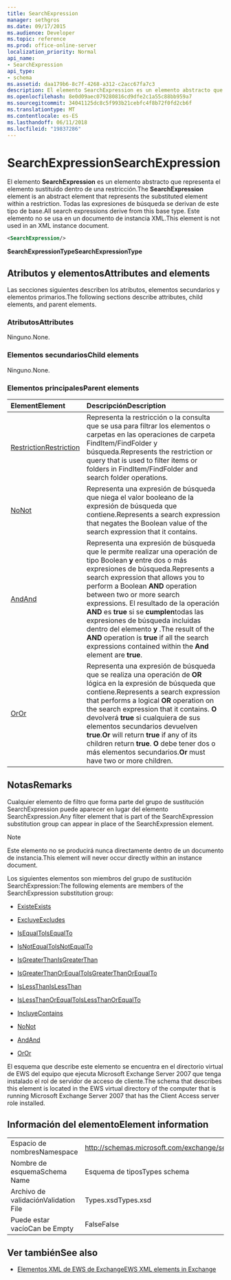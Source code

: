 ```yaml
---
title: SearchExpression
manager: sethgros
ms.date: 09/17/2015
ms.audience: Developer
ms.topic: reference
ms.prod: office-online-server
localization_priority: Normal
api_name:
- SearchExpression
api_type:
- schema
ms.assetid: daa179b6-8c7f-4268-a312-c2acc67fa7c3
description: El elemento SearchExpression es un elemento abstracto que representa el elemento sustituido dentro de una restricción. Todas las expresiones de búsqueda se derivan de este tipo de base. Este elemento no se usa en un documento de instancia XML.
ms.openlocfilehash: 8e0d09aec079280816cd9dfe2c1a55c88bb959a7
ms.sourcegitcommit: 34041125dc8c5f993b21cebfc4f8b72f0fd2cb6f
ms.translationtype: MT
ms.contentlocale: es-ES
ms.lasthandoff: 06/11/2018
ms.locfileid: "19837286"
---
```

# <a name="searchexpression"></a><span data-ttu-id="c7484-105">SearchExpression</span><span class="sxs-lookup"><span data-stu-id="c7484-105">SearchExpression</span></span>

<span data-ttu-id="c7484-106">El elemento **SearchExpression** es un elemento abstracto que representa el elemento sustituido dentro de una restricción.</span><span class="sxs-lookup"><span data-stu-id="c7484-106">The **SearchExpression** element is an abstract element that represents the substituted element within a restriction.</span></span> <span data-ttu-id="c7484-107">Todas las expresiones de búsqueda se derivan de este tipo de base.</span><span class="sxs-lookup"><span data-stu-id="c7484-107">All search expressions derive from this base type.</span></span> <span data-ttu-id="c7484-108">Este elemento no se usa en un documento de instancia XML.</span><span class="sxs-lookup"><span data-stu-id="c7484-108">This element is not used in an XML instance document.</span></span> 
  
```xml
<SearchExpression/>
```

 <span data-ttu-id="c7484-109">**SearchExpressionType**</span><span class="sxs-lookup"><span data-stu-id="c7484-109">**SearchExpressionType**</span></span>
## <a name="attributes-and-elements"></a><span data-ttu-id="c7484-110">Atributos y elementos</span><span class="sxs-lookup"><span data-stu-id="c7484-110">Attributes and elements</span></span>

<span data-ttu-id="c7484-111">Las secciones siguientes describen los atributos, elementos secundarios y elementos primarios.</span><span class="sxs-lookup"><span data-stu-id="c7484-111">The following sections describe attributes, child elements, and parent elements.</span></span>
  
### <a name="attributes"></a><span data-ttu-id="c7484-112">Atributos</span><span class="sxs-lookup"><span data-stu-id="c7484-112">Attributes</span></span>

<span data-ttu-id="c7484-113">Ninguno.</span><span class="sxs-lookup"><span data-stu-id="c7484-113">None.</span></span>
  
### <a name="child-elements"></a><span data-ttu-id="c7484-114">Elementos secundarios</span><span class="sxs-lookup"><span data-stu-id="c7484-114">Child elements</span></span>

<span data-ttu-id="c7484-115">Ninguno.</span><span class="sxs-lookup"><span data-stu-id="c7484-115">None.</span></span>
  
### <a name="parent-elements"></a><span data-ttu-id="c7484-116">Elementos principales</span><span class="sxs-lookup"><span data-stu-id="c7484-116">Parent elements</span></span>

|<span data-ttu-id="c7484-117">**Element**</span><span class="sxs-lookup"><span data-stu-id="c7484-117">**Element**</span></span>|<span data-ttu-id="c7484-118">**Descripción**</span><span class="sxs-lookup"><span data-stu-id="c7484-118">**Description**</span></span>|
|:-----|:-----|
|[<span data-ttu-id="c7484-119">Restriction</span><span class="sxs-lookup"><span data-stu-id="c7484-119">Restriction</span></span>](restriction.md) <br/> |<span data-ttu-id="c7484-120">Representa la restricción o la consulta que se usa para filtrar los elementos o carpetas en las operaciones de carpeta FindItem/FindFolder y búsqueda.</span><span class="sxs-lookup"><span data-stu-id="c7484-120">Represents the restriction or query that is used to filter items or folders in FindItem/FindFolder and search folder operations.</span></span>  <br/> |
|[<span data-ttu-id="c7484-121">No</span><span class="sxs-lookup"><span data-stu-id="c7484-121">Not</span></span>](not.md) <br/> |<span data-ttu-id="c7484-122">Representa una expresión de búsqueda que niega el valor booleano de la expresión de búsqueda que contiene.</span><span class="sxs-lookup"><span data-stu-id="c7484-122">Represents a search expression that negates the Boolean value of the search expression that it contains.</span></span>  <br/> |
|[<span data-ttu-id="c7484-123">And</span><span class="sxs-lookup"><span data-stu-id="c7484-123">And</span></span>](and.md) <br/> |<span data-ttu-id="c7484-124">Representa una expresión de búsqueda que le permite realizar una operación de tipo Boolean **y** entre dos o más expresiones de búsqueda.</span><span class="sxs-lookup"><span data-stu-id="c7484-124">Represents a search expression that allows you to perform a Boolean **AND** operation between two or more search expressions.</span></span> <span data-ttu-id="c7484-125">El resultado de la operación **AND** es **true** si se **cumplen**todas las expresiones de búsqueda incluidas dentro del elemento **y** .</span><span class="sxs-lookup"><span data-stu-id="c7484-125">The result of the **AND** operation is **true** if all the search expressions contained within the **And** element are **true**.</span></span>  <br/> |
|[<span data-ttu-id="c7484-126">Or</span><span class="sxs-lookup"><span data-stu-id="c7484-126">Or</span></span>](or.md) <br/> |<span data-ttu-id="c7484-127">Representa una expresión de búsqueda que se realiza una operación de **OR** lógica en la expresión de búsqueda que contiene.</span><span class="sxs-lookup"><span data-stu-id="c7484-127">Represents a search expression that performs a logical **OR** operation on the search expression that it contains.</span></span> <span data-ttu-id="c7484-128">**O** devolverá **true** si cualquiera de sus elementos secundarios devuelven **true**.</span><span class="sxs-lookup"><span data-stu-id="c7484-128">**Or** will return **true** if any of its children return **true**.</span></span> <span data-ttu-id="c7484-129">**O** debe tener dos o más elementos secundarios.</span><span class="sxs-lookup"><span data-stu-id="c7484-129">**Or** must have two or more children.</span></span>  <br/> |
   
## <a name="remarks"></a><span data-ttu-id="c7484-130">Notas</span><span class="sxs-lookup"><span data-stu-id="c7484-130">Remarks</span></span>

<span data-ttu-id="c7484-131">Cualquier elemento de filtro que forma parte del grupo de sustitución SearchExpression puede aparecer en lugar del elemento SearchExpression.</span><span class="sxs-lookup"><span data-stu-id="c7484-131">Any filter element that is part of the SearchExpression substitution group can appear in place of the SearchExpression element.</span></span>
  
> [!NOTE]
> <span data-ttu-id="c7484-132">Este elemento no se producirá nunca directamente dentro de un documento de instancia.</span><span class="sxs-lookup"><span data-stu-id="c7484-132">This element will never occur directly within an instance document.</span></span> 
  
<span data-ttu-id="c7484-133">Los siguientes elementos son miembros del grupo de sustitución SearchExpression:</span><span class="sxs-lookup"><span data-stu-id="c7484-133">The following elements are members of the SearchExpression substitution group:</span></span>
  
- [<span data-ttu-id="c7484-134">Existe</span><span class="sxs-lookup"><span data-stu-id="c7484-134">Exists</span></span>](exists.md)
    
- [<span data-ttu-id="c7484-135">Excluye</span><span class="sxs-lookup"><span data-stu-id="c7484-135">Excludes</span></span>](excludes.md)
    
- [<span data-ttu-id="c7484-136">IsEqualTo</span><span class="sxs-lookup"><span data-stu-id="c7484-136">IsEqualTo</span></span>](isequalto.md)
    
- [<span data-ttu-id="c7484-137">IsNotEqualTo</span><span class="sxs-lookup"><span data-stu-id="c7484-137">IsNotEqualTo</span></span>](isnotequalto.md)
    
- [<span data-ttu-id="c7484-138">IsGreaterThan</span><span class="sxs-lookup"><span data-stu-id="c7484-138">IsGreaterThan</span></span>](isgreaterthan.md)
    
- [<span data-ttu-id="c7484-139">IsGreaterThanOrEqualTo</span><span class="sxs-lookup"><span data-stu-id="c7484-139">IsGreaterThanOrEqualTo</span></span>](isgreaterthanorequalto.md)
    
- [<span data-ttu-id="c7484-140">IsLessThan</span><span class="sxs-lookup"><span data-stu-id="c7484-140">IsLessThan</span></span>](islessthan.md)
    
- [<span data-ttu-id="c7484-141">IsLessThanOrEqualTo</span><span class="sxs-lookup"><span data-stu-id="c7484-141">IsLessThanOrEqualTo</span></span>](islessthanorequalto.md)
    
- [<span data-ttu-id="c7484-142">Incluye</span><span class="sxs-lookup"><span data-stu-id="c7484-142">Contains</span></span>](contains.md)
    
- [<span data-ttu-id="c7484-143">No</span><span class="sxs-lookup"><span data-stu-id="c7484-143">Not</span></span>](not.md)
    
- [<span data-ttu-id="c7484-144">And</span><span class="sxs-lookup"><span data-stu-id="c7484-144">And</span></span>](and.md)
    
- [<span data-ttu-id="c7484-145">Or</span><span class="sxs-lookup"><span data-stu-id="c7484-145">Or</span></span>](or.md)
    
<span data-ttu-id="c7484-146">El esquema que describe este elemento se encuentra en el directorio virtual de EWS del equipo que ejecuta Microsoft Exchange Server 2007 que tenga instalado el rol de servidor de acceso de cliente.</span><span class="sxs-lookup"><span data-stu-id="c7484-146">The schema that describes this element is located in the EWS virtual directory of the computer that is running Microsoft Exchange Server 2007 that has the Client Access server role installed.</span></span>
  
## <a name="element-information"></a><span data-ttu-id="c7484-147">Información del elemento</span><span class="sxs-lookup"><span data-stu-id="c7484-147">Element information</span></span>

|||
|:-----|:-----|
|<span data-ttu-id="c7484-148">Espacio de nombres</span><span class="sxs-lookup"><span data-stu-id="c7484-148">Namespace</span></span>  <br/> |http://schemas.microsoft.com/exchange/services/2006/types  <br/> |
|<span data-ttu-id="c7484-149">Nombre de esquema</span><span class="sxs-lookup"><span data-stu-id="c7484-149">Schema Name</span></span>  <br/> |<span data-ttu-id="c7484-150">Esquema de tipos</span><span class="sxs-lookup"><span data-stu-id="c7484-150">Types schema</span></span>  <br/> |
|<span data-ttu-id="c7484-151">Archivo de validación</span><span class="sxs-lookup"><span data-stu-id="c7484-151">Validation File</span></span>  <br/> |<span data-ttu-id="c7484-152">Types.xsd</span><span class="sxs-lookup"><span data-stu-id="c7484-152">Types.xsd</span></span>  <br/> |
|<span data-ttu-id="c7484-153">Puede estar vacío</span><span class="sxs-lookup"><span data-stu-id="c7484-153">Can be Empty</span></span>  <br/> |<span data-ttu-id="c7484-154">False</span><span class="sxs-lookup"><span data-stu-id="c7484-154">False</span></span>  <br/> |
   
## <a name="see-also"></a><span data-ttu-id="c7484-155">Ver también</span><span class="sxs-lookup"><span data-stu-id="c7484-155">See also</span></span>



- [<span data-ttu-id="c7484-156">Elementos XML de EWS de Exchange</span><span class="sxs-lookup"><span data-stu-id="c7484-156">EWS XML elements in Exchange</span></span>](ews-xml-elements-in-exchange.md)

